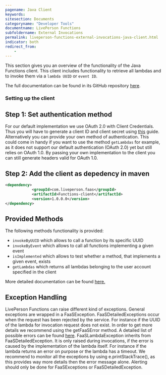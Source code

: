 ```yaml
---
pagename: Java Client
keywords:
sitesection: Documents
categoryname: "Developer Tools"
documentname: LivePerson Functions
subfoldername: External Invocations
permalink: liveperson-functions-external-invocations-java-client.html
indicator: both
redirect_from:
    -
---
```


This section gives you an overview of the functionality of the Java Functions client. This client includes functionality to retrieve all lambdas and to invoke them via a `lambda UUID` or `event ID`.

The full documentation can be found in its GitHub repository [here](https://github.com/LivePersonInc/faas-client-jdk).

### Setting up the client

## Step 1: Set authentication method

For our default implementation we use OAuth 2.0 with Client Credentials. Thus you will have to generate a client ID and client secret using [this](https://developers.liveperson.com/liveperson-functions-external-invocations-client-credentials.html) guide. Alternatively you can provide your own method of authentication. This could come in handy if you want to use the method `getLambdas` for example, as it does not support our default authentication (OAuth 2.0) yet but still relies on OAuth 1.0. By passing your own implementation to the client you can still generate headers valid for OAuth 1.0.

## Step 2: Add the client as depedency in maven

```xml
<dependency>
            <groupId>com.liveperson.faas</groupId>
            <artifactId>Functions-client</artifactId>
            <version>1.0.0.0</version>
</dependency>
```

## Provided Methods

The following methods functionality is provided:

* `invokeByUUID` which allows to call a function by its specific UUID
* `invokeByEvent` which allows to call all functions implementing a given event
* `isImplemented` which allows to test whether a method, that implements a given event, exists
* `getLambdas` which returns all lambdas belonging to the user account specified in the client

More detailed documentation can be found [here.](liveperson-functions-development-overview.html)

## Exception Handling

LivePerson Functions can raise different kind of exceptions. General exceptions are wrapped in a FaaSException.
FaaSDetailedExceptions occur when the request has been rejected by the service.
For instance if the UUID of the lambda for invocation request does not exist.
In order to get more details we recommend using the getFaaSError method.
A detailed list of possible errors can be found [here](liveperson-functions-external-invocations-error-codes.html). FaaSLambdaException inherits from FaaSDetailedException.
It is only raised during invocations, if the error is caused by the implementation of the lambda itself.
For instance if the lambda returns an error on purpose or the lambda has a timeout.
We recommend to monitor all the exceptions by using e.printStackTrace(), as this provides way more details then the error message alone.
Alerting should only be done for FaaSExceptions or FaaSDetailedException.